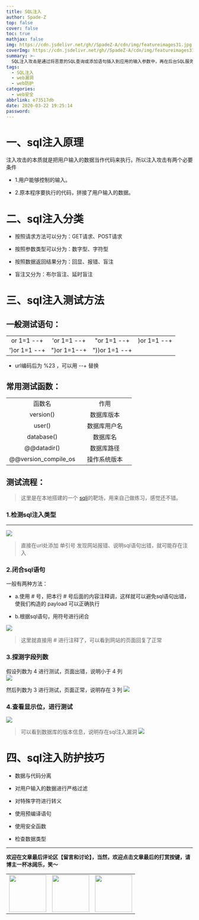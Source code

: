 ```yaml
---
title: SQL注入
author: Spade-Z
top: false
cover: false
toc: true
mathjax: false
img: https://cdn.jsdelivr.net/gh//SpadeZ-A/cdn/img/featureimages31.jpg
coverImg: https://cdn.jsdelivr.net/gh//SpadeZ-A/cdn/img/featureimages31.jpg
summary: >-
  SQL注入攻击是通过将恶意的SQL查询或添加语句插入到应用的输入参数中，再在后台SQL服务器上解析执行进行的攻击，它目前是黑客对数据库进行攻击的最常用的手段之一。本课程将带你从介绍web应用运行原理开始，一步一步理解SQL注入的由来，原理和攻击方式。
tags:
  - SQL注入
  - web漏洞
  - web防护
categories:
  - web安全
abbrlink: e73517db
date: 2020-03-22 19:25:14
password:
---
```


# 一、sql注入原理

注入攻击的本质就是把用户输入的数据当作代码来执行。所以注入攻击有两个必要条件

- 1.用户能够控制的输入。

- 2.原本程序要执行的代码，拼接了用户输入的数据。

# 二、sql注入分类

- 按照请求方法可以分为：GET请求、POST请求

- 按照参数类型可以分为：数字型、字符型

- 按照数据返回结果分为：回显、报错、盲注

- 盲注又分为：布尔盲注、延时盲注

# 三、sql注入测试方法

## 一般测试语句：

<table>
    <tr>
     <td style="text-align: center;">or 1=1 --+</td>
     <td style="text-align: center;">'or 1=1 --+</td>
     <td style="text-align: center;">"or 1=1 --+</td>
     <td style="text-align: center;">)or 1=1 --+ </td>
    </tr> <tr>
     <td style="text-align: center;">')or 1=1 --+</td>
     <td style="text-align: center;">")or 1=1--+</td>
     <td style="text-align: center;">"))or 1=1 --+</td>
    </tr>
</table>

- url编码后为 %23 ，可以用 --+ 替换

## 常用测试函数：

<table>
    <tr>
       <td style="text-align: center;">函数名<td>
       <td style="text-align: center;">作用<td>
    </tr><tr>
       <td style="text-align: center;">version()<td>  
       <td style="text-align: center;">数据库版本<td>
    </tr><tr>
       <td style="text-align: center;">user()<td>
       <td style="text-align: center;">数据库用户名<td>
    </tr><tr>
       <td style="text-align: center;">database()<td>
       <td style="text-align: center;">数据库名<td>
    </tr><tr>
       <td style="text-align: center;">@@datadir()<td>
       <td style="text-align: center;">数据库路径<td>
    </tr><tr>
       <td style="text-align: center;">@@version_compile_os<td>
       <td style="text-align: center;">操作系统版本<td>
    </tr>
</table>

 ## 测试流程：
 
 >这里是在本地搭建的一个 [sqli](https://github.com/Audi-1/sqli-labs)的靶场，用来自己做练习，感觉还不错。	

### 1.检测sql注入类型
---
![](https://cdn.jsdelivr.net/gh//SpadeZ-A/cdn/img/SQL-injection0.jpg)

>直接在url处添加 单引号 发现网站报错、说明sql语句出错，就可能存在注入

### 2.闭合sql语句

一般有两种方法：

- a.使用 # 号，把本行 # 号后面的内容注释调，这样就可以避免sql语句出错，使我们构造的 payload 可以正确执行

- b.根据sql语句，用符号进行闭合

![](https://cdn.jsdelivr.net/gh//SpadeZ-A/cdn/img/SQL-injection1.jpg)

>这里就直接用 # 进行注释了，可以看到网站的页面回复了正常	

### 3.探测字段列数

假设列数为 4 进行测试，页面出错，说明小于 4 列	
![](https://cdn.jsdelivr.net/gh//SpadeZ-A/cdn/img/SQL-injection2.png)

然后列数为 3 进行测试，页面正常，说明存在 3 列
![](https://cdn.jsdelivr.net/gh//SpadeZ-A/cdn/img/SQL-injection3.jpg)

### 4.查看显示位，进行测试

![](https://cdn.jsdelivr.net/gh//SpadeZ-A/cdn/img/SQL-injection4.jpg)
>可以看到数据库的版本信息，说明存在sql注入漏洞
![](https://cdn.jsdelivr.net/gh//SpadeZ-A/cdn/img/SQL-injection5.jpg)

# 四、sql注入防护技巧

- 数据与代码分离

- 对用户输入的数据进行严格过滤

- 对特殊字符进行转义

- 使用预编译语句

- 使用安全函数

- 检查数据类型

---
**欢迎在文章最后评论区【留言和讨论】，当然，欢迎点击文章最后的打赏按键，请博主一杯冰阔乐，笑～**
<escape>
<table>
  <tr>
    <td><img width="100" src="https://cdn.jsdelivr.net/gh//SpadeZ-A/cdn/img/alipay.bmp" ></td>    <td><img width="100" src="https://cdn.jsdelivr.net/gh//SpadeZ-A/cdn/img/wechat.bmp" ></td>    <td><img width="100" src="https://cdn.jsdelivr.net/gh//SpadeZ-A/cdn/img/zan.png" ></td>   
  </tr>
</table>
</escape>